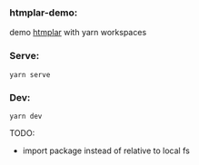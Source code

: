 ### htmplar-demo:

demo [htmplar](https://github.com/adidas/htmplar) with yarn workspaces

### Serve:
```
yarn serve
```
### Dev:
```
yarn dev
```

TODO: 
- import package instead of relative to local fs